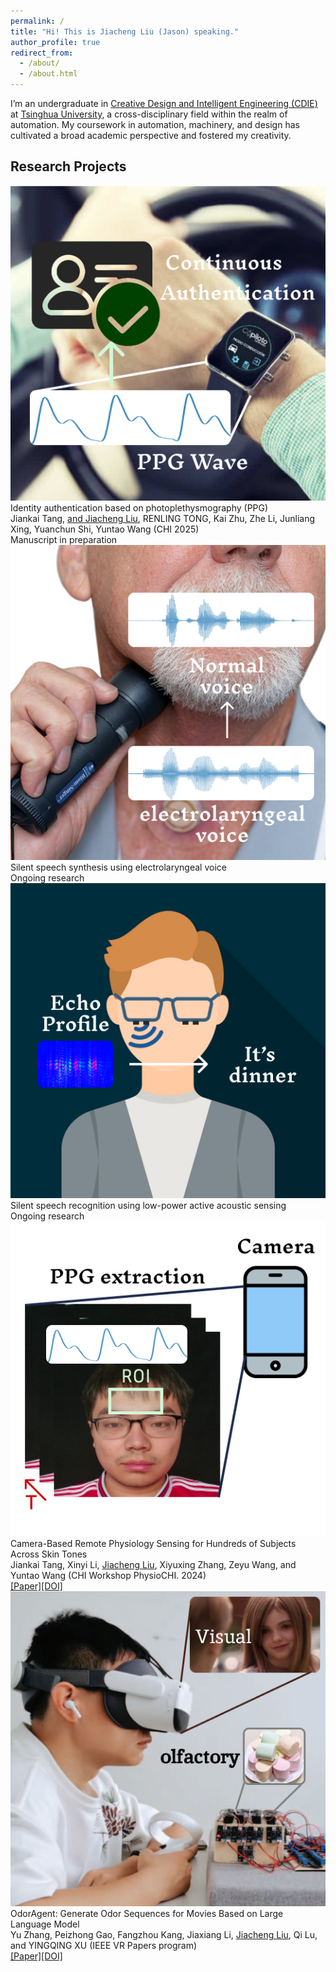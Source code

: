 ```yaml
---
permalink: /
title: "Hi! This is Jiacheng Liu (Jason) speaking."
author_profile: true
redirect_from: 
  - /about/
  - /about.html
---
```


I’m an undergraduate in [Creative Design and Intelligent Engineering (CDIE)](https://www.xyc.tsinghua.edu.cn/en/info/1111/1374.htm) at [Tsinghua University](https://www.tsinghua.edu.cn/en/index.htm), a cross-disciplinary field within the realm of automation. My coursework in automation, machinery, and design has cultivated a broad academic perspective and fostered my creativity.

<h2 id='Research Projects'>Research Projects</h2>

<div class="project">
  <img src="/images/PPGA.png" alt="Project Image" class="project-image">
  <div class="project-description">
    <div class="project-title">Identity authentication based on photoplethysmography (PPG)</div>
    <div class="project-authors">Jiankai Tang, <u>and Jiacheng Liu</u>, RENLING TONG, Kai Zhu, Zhe Li, Junliang Xing, Yuanchun Shi, Yuntao Wang (CHI 2025)</div>
    <div>Manuscript in preparation</div>
  </div>
</div>

<div class="project">
  <img src="/images/SSS.png" alt="Project Image" class="project-image">
  <div class="project-description">
    <div class="project-title">Silent speech synthesis using electrolaryngeal voice</div>
<!--     <div class="project-authors">Jiankai Tang, <u>and Jiacheng Liu</u>, RENLING TONG, Kai Zhu, Zhe Li, Junliang Xing, Yuanchun Shi, Yuntao Wang (Manuscript in preparation)</div> -->
    <div class="project-authors">Ongoing research</div>
  </div>
</div>

<div class="project">
  <img src="/images/SSR.png" alt="Project Image" class="project-image">
  <div class="project-description">
    <div class="project-title">Silent speech recognition using low-power active acoustic sensing</div>
<!--     <div class="project-authors">Jiankai Tang, <u>and Jiacheng Liu</u>, RENLING TONG, Kai Zhu, Zhe Li, Junliang Xing, Yuanchun Shi, Yuntao Wang (Manuscript in preparation)</div> -->
    <div class="project-authors">Ongoing research</div>
  </div>
</div>

<div class="project">
  <img src="/images/rPPg.png" alt="Project Image" class="project-image">
  <div class="project-description">
    <div class="project-title">Camera-Based Remote Physiology Sensing for Hundreds of Subjects Across Skin Tones</div>
    <div class="project-authors">Jiankai Tang, Xinyi Li, <u>Jiacheng Liu</u>, Xiyuxing Zhang, Zeyu Wang, and Yuntao Wang (CHI Workshop PhysioCHI. 2024)</div>
    <div class="project-links"><a href="assets/2404.05003v1.pdf">[Paper]</a><a href="https://doi.org/10.48550/arXiv.2404.05003">[DOI]</a> </div>
  </div>
</div>

<div class="project">
  <img src="/images/Odor.png" alt="Project Image" class="project-image">
  <div class="project-description">
    <div class="project-title">OdorAgent: Generate Odor Sequences for Movies Based on Large Language Model</div>
    <div class="project-authors">Yu Zhang, Peizhong Gao, Fangzhou Kang, Jiaxiang Li, <u>Jiacheng Liu</u>, Qi Lu, and YINGQING XU (IEEE VR Papers program)</div>
    <div class="project-links"><a href="assets/OdorAgent_Generate_Odor_Sequences_for_Movies_Based_on_Large_Language_Model.pdf">[Paper]</a><a href="https://doi.org/10.1109/VR58804.2024.00034">[DOI]</a> </div>
  </div>
</div>
